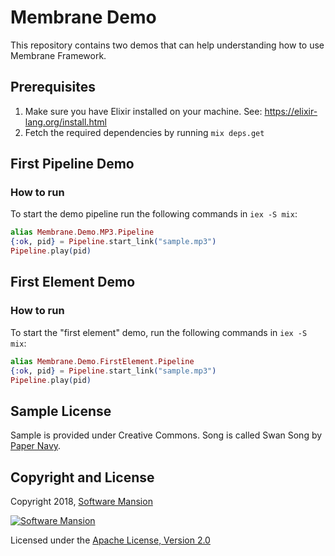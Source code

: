 # Membrane Demo

This repository contains two demos that can help understanding how to use Membrane Framework.

## Prerequisites

1. Make sure you have Elixir installed on your machine. See: https://elixir-lang.org/install.html
1. Fetch the required dependencies by running `mix deps.get`

## First Pipeline Demo

### How to run

To start the demo pipeline run the following commands in `iex -S mix`:

```elixir
alias Membrane.Demo.MP3.Pipeline
{:ok, pid} = Pipeline.start_link("sample.mp3")
Pipeline.play(pid)
```

## First Element Demo

### How to run

To start the "first element" demo, run the following commands in `iex -S mix`:

```elixir
alias Membrane.Demo.FirstElement.Pipeline
{:ok, pid} = Pipeline.start_link("sample.mp3")
Pipeline.play(pid)
```

## Sample License

Sample is provided under Creative Commons. Song is called Swan Song by [Paper Navy](https://papernavy.bandcamp.com/album/all-grown-up).

## Copyright and License

Copyright 2018, [Software Mansion](https://swmansion.com/?utm_source=git&utm_medium=readme&utm_campaign=membrane)

[![Software Mansion](https://membraneframework.github.io/static/logo/swm_logo_readme.png)](https://swmansion.com/?utm_source=git&utm_medium=readme&utm_campaign=membrane)

Licensed under the [Apache License, Version 2.0](LICENSE)
